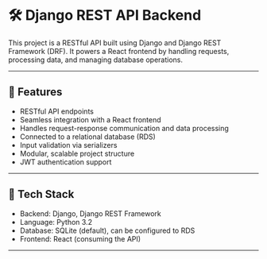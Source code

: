 # 🛠️ Django REST API Backend

This project is a RESTful API built using Django and Django REST Framework (DRF). It powers a React frontend by handling requests, processing data, and managing database operations.

---

## 🚀 Features

- RESTful API endpoints
- Seamless integration with a React frontend
- Handles request-response communication and data processing
- Connected to a relational database (RDS)
- Input validation via serializers
- Modular, scalable project structure
- JWT authentication support

---

## 🧰 Tech Stack

- Backend: Django, Django REST Framework
- Language: Python 3.2
- Database: SQLite (default), can be configured to RDS
- Frontend: React (consuming the API)

---


